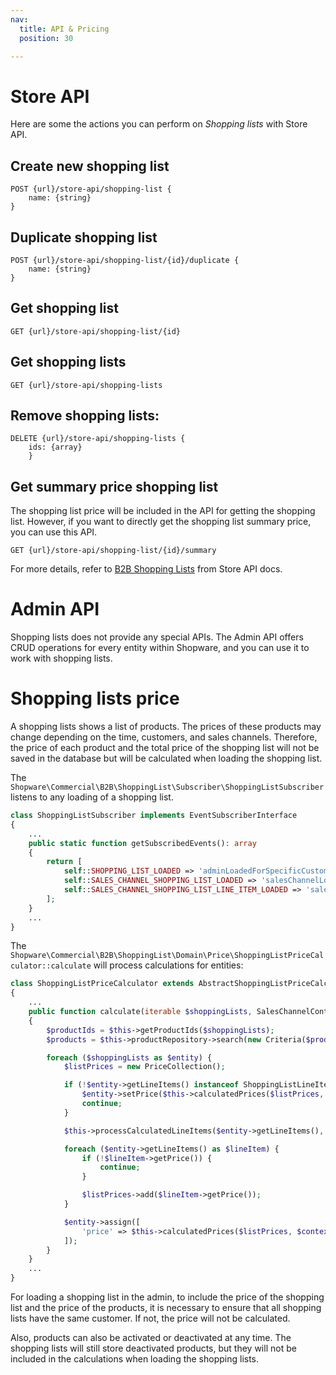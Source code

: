```yaml
---
nav:
  title: API & Pricing
  position: 30

---
```


# Store API

Here are some the actions you can perform on *Shopping lists* with Store API.

## Create new shopping list

```
POST {url}/store-api/shopping-list {
    name: {string}
}
```

## Duplicate shopping list

```
POST {url}/store-api/shopping-list/{id}/duplicate {
    name: {string}
}
```

## Get shopping list

```
GET {url}/store-api/shopping-list/{id}
```

## Get shopping lists

```
GET {url}/store-api/shopping-lists
```

## Remove shopping lists:

```
DELETE {url}/store-api/shopping-lists {
    ids: {array}
    }
```

## Get summary price shopping list

The shopping list price will be included in the API for getting the shopping list. However, if you want to directly get the shopping list summary price, you can use this API.

```
GET {url}/store-api/shopping-list/{id}/summary
```

For more details, refer to [B2B Shopping Lists](https://shopware.stoplight.io/docs/store-api/c9849725606fd-create-new-shopping-list) from Store API docs.

# Admin API

Shopping lists does not provide any special APIs. The Admin API offers CRUD operations for every entity within Shopware, and you can use it to work with shopping lists.

# Shopping lists price

A shopping lists shows a list of products. The prices of these products may change depending on the time, customers, and sales channels. Therefore, the price of each product and the total price of the shopping list will not be saved in the database but will be calculated when loading the shopping list.

The `Shopware\Commercial\B2B\ShoppingList\Subscriber\ShoppingListSubscriber` listens to any loading of a shopping list.

```php
class ShoppingListSubscriber implements EventSubscriberInterface
{
    ...
    public static function getSubscribedEvents(): array
    {
        return [
            self::SHOPPING_LIST_LOADED => 'adminLoadedForSpecificCustomer',
            self::SALES_CHANNEL_SHOPPING_LIST_LOADED => 'salesChannelLoaded',
            self::SALES_CHANNEL_SHOPPING_LIST_LINE_ITEM_LOADED => 'salesChannelLineItemLoaded',
        ];
    }
    ...
}
```

The `Shopware\Commercial\B2B\ShoppingList\Domain\Price\ShoppingListPriceCalculator::calculate` will process calculations for entities:

```php
class ShoppingListPriceCalculator extends AbstractShoppingListPriceCalculator
{
    ...
    public function calculate(iterable $shoppingLists, SalesChannelContext $context): void
    {
        $productIds = $this->getProductIds($shoppingLists);
        $products = $this->productRepository->search(new Criteria($productIds), $context)->getEntities();

        foreach ($shoppingLists as $entity) {
            $listPrices = new PriceCollection();

            if (!$entity->getLineItems() instanceof ShoppingListLineItemCollection) {
                $entity->setPrice($this->calculatedPrices($listPrices, $context));
                continue;
            }

            $this->processCalculatedLineItems($entity->getLineItems(), $products, $context);

            foreach ($entity->getLineItems() as $lineItem) {
                if (!$lineItem->getPrice()) {
                    continue;
                }

                $listPrices->add($lineItem->getPrice());
            }

            $entity->assign([
                'price' => $this->calculatedPrices($listPrices, $context),
            ]);
        }
    }
    ...
}
```

For loading a shopping list in the admin, to include the price of the shopping list and the price of the products, it is necessary to ensure that all shopping lists have the same customer. If not, the price will not be calculated.

Also, products can also be activated or deactivated at any time. The shopping lists will still store deactivated products, but they will not be included in the calculations when loading the shopping lists.
